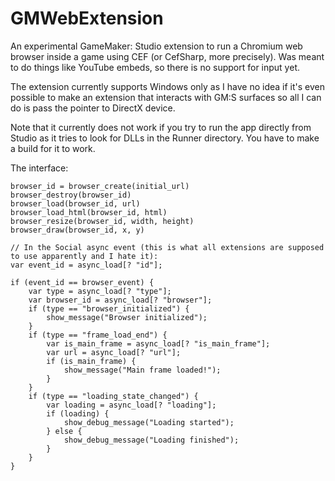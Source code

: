 # GMWebExtension

An experimental GameMaker: Studio extension to run a Chromium web browser inside a game using CEF (or CefSharp, more precisely). Was meant to do things like YouTube embeds, so there is no support for input yet.

The extension currently supports Windows only as I have no idea if it's even possible to make an extension that interacts with GM:S surfaces so all I can do is pass the pointer to DirectX device.

Note that it currently does not work if you try to run the app directly from Studio as it tries to look for DLLs in the Runner directory. You have to make a build for it to work.

The interface:
```gml
browser_id = browser_create(initial_url)
browser_destroy(browser_id)
browser_load(browser_id, url)
browser_load_html(browser_id, html)
browser_resize(browser_id, width, height)
browser_draw(browser_id, x, y)

// In the Social async event (this is what all extensions are supposed to use apparently and I hate it):
var event_id = async_load[? "id"];

if (event_id == browser_event) {
    var type = async_load[? "type"];
    var browser_id = async_load[? "browser"];
    if (type == "browser_initialized") {
        show_message("Browser initialized");
    }
    if (type == "frame_load_end") {
        var is_main_frame = async_load[? "is_main_frame"];
        var url = async_load[? "url"];
        if (is_main_frame) {
            show_message("Main frame loaded!");
        }
    }
    if (type == "loading_state_changed") {
        var loading = async_load[? "loading"];
        if (loading) {
            show_debug_message("Loading started");
        } else {
            show_debug_message("Loading finished");
        }
    }
}
```
